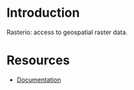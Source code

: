 # Introduction 
Rasterio: access to geospatial raster data. 

# Resources

* [Documentation](https://rasterio.readthedocs.io/en/latest/index.html)
